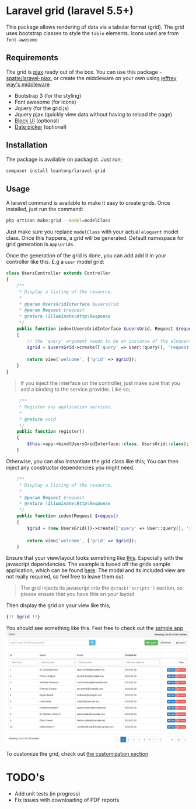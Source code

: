 # Laravel grid (laravel 5.5+)
This package allows rendering of data via a tabular format (grid). 
The grid uses bootstrap classes to style the `table` elements. Icons used are from `font-awesome`

## Requirements
The grid is [pjax](https://github.com/defunkt/jquery-pjax) ready out of the box. You can use this package - [spatie/laravel-pjax](https://github.com/spatie/laravel-pjax), or create the middleware on your own using [jeffrey way's middleware](https://gist.github.com/JeffreyWay/8526696b6f29201c4e33)

+ Bootstrap 3 (for the styling)
+ Font awesome (for icons)
+ Jquery (for the grid.js)
+ Jquery pjax (quickly view data without having to reload the page)
+ [Block UI](https://github.com/malsup/blockui) (optional)
+ [Date picker](https://github.com/uxsolutions/bootstrap-datepicker.git) (optional)

## Installation
The package is available on packagist. Just run;
```bash
composer install leantony/laravel-grid
```

## Usage
A laravel command is available to make it easy to create grids. 
Once installed, just run the command:
```bash
php artisan make:grid --model=modelClass
```

Just make sure you replace `modelClass` with your actual `eloquent` model class.
Once this happens, a grid will be generated. Default namespace for grid generation is `App\Grids`.

Once the generation of the grid is done, you can add add it in your controller like this. E.g a `user` model grid:
```php
class UsersController extends Controller
{
    /**
     * Display a listing of the resource.
     *
     * @param UsersGridInterface $usersGrid
     * @param Request $request
     * @return \Illuminate\Http\Response
     */
    public function index(UsersGridInterface $usersGrid, Request $request)
    {
        // the 'query' argument needs to be an instance of the eloquent query builder
        $grid = $usersGrid->create(['query' => User::query(), 'request' => $request]);

        return view('welcome', ['grid' => $grid]);
    }
}
```
> If you inject the interface on the controller, just make sure that you add a binding to the service provider. Like so;
```php
     /**
     * Register any application services.
     *
     * @return void
     */
    public function register()
    {
        $this->app->bind(UsersGridInterface::class, UsersGrid::class);
    }
```

Otherwise, you can also instantiate the grid class like this; You can then inject any constructor dependencies you might need.
```php
    /**
     * Display a listing of the resource.
     *
     * @param Request $request
     * @return \Illuminate\Http\Response
     */
    public function index(Request $request)
    {
        $grid = (new UsersGrid())->create(['query' => User::query(), 'request' => $request]);

        return view('welcome', ['grid' => $grid]);
    }
```

Ensure that your view/layout looks something like [this](https://gist.github.com/leantony/4a7a795904c60b6b7f91431e4241e37b). Especially with the javascript dependencies. 
The example is based off the grids sample application, which can be found [here](https://github.com/leantony/laravel-grid-app). The modal and its included view are not really required, so feel free to leave them out.
> The grid injects its javascript into the `@stack('scripts')` section, so please ensure that you have this on your layout

Then display the grid on your view like this;
```php
{!! $grid !!}
```

You should see something like this. Feel free to check out the [sample app](http://laravel-grid.herokuapp.com)
![sample](docs/sample.png)

To customize the grid, check out [the customization section](docs/customization.md)

# TODO's
+ Add unit tests (in progress)
+ Fix issues with downloading of PDF reports